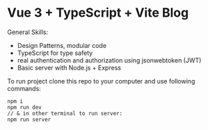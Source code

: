 # Vue 3 + TypeScript + Vite Blog

General Skills:
- Design Patterns, modular code
- TypeScript for type safety
- real authentication and authorization using jsonwebtoken (JWT)
- Basic server with Node.js + Express

To run project clone this repo to your computer and use following commands:
```
npm i
npm run dev
// & in other terminal to run server: 
npm run server
```
